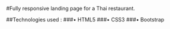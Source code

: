 #Fully responsive landing page for a Thai restaurant.

##Technologies used : 
###• HTML5
###• CSS3
###• Bootstrap
